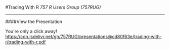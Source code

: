 #Trading With R
*757 R Users Group (757RUG)*

-------

####View the Presentation

You're only a click away! https://cdn.jsdelivr.net/gh/757RUG/presentations@cd80f63e/trading-with-r/trading-with-r.pdf